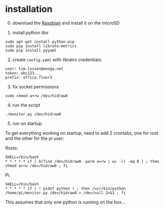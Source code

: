 # installation

0) download the [Raspbian](https://www.raspberrypi.org/downloads/) and install it on the microSD

1) install python libs
```
sudo apt-get install python-pip
sudo pip install librato-metrics
sudo pip install pyyaml
```

2) create `config.yaml` with libratro credentials:
```
user: tim.lossen@wooga.net
token: abc123...
prefix: office.floor3
```

3) fix socket permissions
```
sudo chmod a+rw /dev/hidraw0
```

4) run the script
```
./monitor.py /dev/hidraw0
```

5) run on startup

To get everything working on startup, need to add 2 crontabs, one for root
and the other for the pi user:

Roots:

```
SHELL=/bin/bash
* * * * * if [ $(find /dev/hidraw0 -perm a=rw | wc -l) -eq 0 ] ; then chmod a+rw /dev/hidraw0 ; fi
```

Pi:

```
SHELL=/bin/bash
* * * * * if ( ! pidof python ) ; then /usr/bin/python /home/pi/monitor.py /dev/hidraw0 > /dev/null 2>&1 ; fi
```

This assumes that only one python is running on the box...

